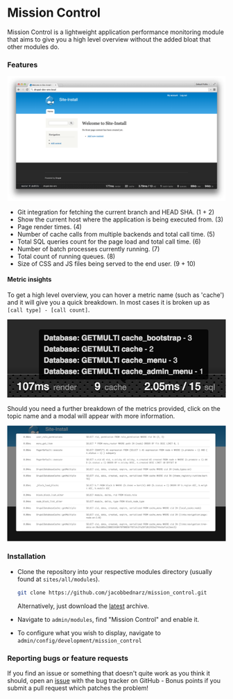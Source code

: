 # Mission Control

Mission Control is a lightweight application performance monitoring module that
aims to give you a high level overview without the added bloat that other
modules do.

### Features

![screenshot](images/screenshot.png)

- Git integration for fetching the current branch and HEAD SHA. (1 + 2)
- Show the current host where the application is being executed from. (3)
- Page render times. (4)
- Number of cache calls from multiple backends and total call time. (5)
- Total SQL queries count for the page load and total call time. (6)
- Number of batch processes currently running. (7)
- Total count of running queues. (8)
- Size of CSS and JS files being served to the end user. (9 + 10)

#### Metric insights

To get a high level overview, you can hover a metric name (such as 'cache')
and it will give you a quick breakdown. In most cases it is broken up as `[call
type] - [call count]`.

![quick-view](images/stats-quick-view.png)

Should you need a further breakdown of the metrics provided, click on the
topic name and a modal will appear with more information.

![sql-breakdown](images/sql-breakdown.png)

### Installation

- Clone the repository into your respective modules directory (usually found at
`sites/all/modules`).

  ```bash
  git clone https://github.com/jacobbednarz/mission_control.git
  ```

  Alternatively, just download the [latest](https://github.com/jacobbednarz/mission_control/archive/master.zip)
  archive.

- Navigate to `admin/modules`, find "Mission Control" and enable it.
- To configure what you wish to display, navigate to `admin/config/development/mission_control`

### Reporting bugs or feature requests

If you find an issue or something that doesn't quite work as you think it
should, open an [issue](https://github.com/jacobbednarz/mission_control/issues/new)
with the bug tracker on GitHub - Bonus points if you submit a pull request
which patches the problem!
